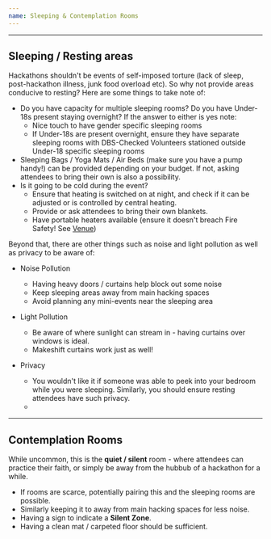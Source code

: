 ```yaml
---
name: Sleeping & Contemplation Rooms
---
```


---
Sleeping / Resting areas
---

Hackathons shouldn't be events of self-imposed torture (lack of sleep, post-hackathon illness, junk food overload etc).  So why not provide areas conducive to resting?  Here are some things to take note of:

- Do you have capacity for multiple sleeping rooms?  Do you have Under-18s present staying overnight?  If the answer to either is yes note:
	- Nice touch to have gender specific sleeping rooms
	- If Under-18s are present overnight, ensure they have separate sleeping rooms with DBS-Checked Volunteers stationed outside Under-18 specific sleeping rooms
- Sleeping Bags / Yoga Mats / Air Beds (make sure you have a pump handy!) can be provided depending on your budget.  If not, asking attendees to bring their own is also a possibility. 
- Is it going to be cold during the event?
	- Ensure that heating is switched on at night, and check if it can be adjusted or is controlled by central heating.
	- Provide or ask attendees to bring their own blankets.
	- Have portable heaters available (ensure it doesn't breach Fire Safety!  See [Venue](kpchi.github.io/hackaguide/Pre-Planning/Venue "Venue"))

Beyond that, there are other things such as noise and light pollution as well as privacy to be aware of:

- Noise Pollution
	- Having heavy doors / curtains help block out some noise
	- Keep sleeping areas away from main hacking spaces
	- Avoid planning any mini-events near the sleeping area

- Light Pollution
	- Be aware of where sunlight can stream in - having curtains over windows is ideal.
	- Makeshift curtains work just as well!  

- Privacy
	- You wouldn't like it if someone was able to peek into your bedroom while you were sleeping.  Similarly, you should ensure resting attendees have such privacy.
	- 



---
Contemplation Rooms
---

While uncommon, this is the **quiet / silent** room - where attendees can practice their faith, or simply be away from the hubbub of a hackathon for a while.

- If rooms are scarce, potentially pairing this and the sleeping rooms are possible.
- Similarly keeping it to away from main hacking spaces for less noise. 
- Having a sign to indicate a **Silent Zone**.
- Having a clean mat / carpeted floor should be sufficient.